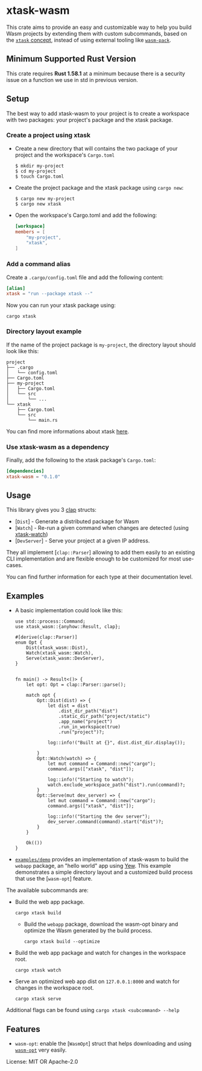 # xtask-wasm

This crate aims to provide an easy and customizable way to help you build
Wasm projects by extending them with custom subcommands, based on the
[`xtask` concept](https://github.com/matklad/cargo-xtask/), instead of using
external tooling like [`wasm-pack`](https://github.com/rustwasm/wasm-pack).

## Minimum Supported Rust Version

This crate requires **Rust 1.58.1** at a minimum because there is a security
issue on a function we use in std in previous version.

## Setup

The best way to add xtask-wasm to your project is to create a workspace
with two packages: your project's package and the xtask package.

### Create a project using xtask

* Create a new directory that will contains the two package of your project
    and the workspace's `Cargo.toml`
    ```console
    $ mkdir my-project
    $ cd my-project
    $ touch Cargo.toml
    ```
* Create the project package and the xtask package using `cargo new`:
    ```console
    $ cargo new my-project
    $ cargo new xtask
    ```

* Open the workspace's Cargo.toml and add the following:
    ```toml
    [workspace]
    members = [
        "my-project",
        "xtask",
    ]
    ```

### Add a command alias

Create a `.cargo/config.toml` file and add the following content:

```toml
[alias]
xtask = "run --package xtask --"
```

Now you can run your xtask package using:

```console
cargo xtask
```

### Directory layout example

If the name of the project package is `my-project`, the directory layout should
look like this:

```console
project
├── .cargo
│   └── config.toml
├── Cargo.toml
├── my-project
│   ├── Cargo.toml
│   └── src
│       └── ...
└── xtask
    ├── Cargo.toml
    └── src
        └── main.rs
```

You can find more informations about xtask
[here](https://github.com/cargo-xtask/).

### Use xtask-wasm as a dependency

Finally, add the following to the xtask package's `Cargo.toml`:

```toml
[dependencies]
xtask-wasm = "0.1.0"
```

## Usage

This library gives you 3 [clap](https://docs.rs/clap/latest/clap/) structs:

* [`Dist`] - Generate a distributed package for Wasm
* [`Watch`] - Re-run a given command when changes are detected (using
    [xtask-watch](https://github.com/rustminded/xtask-watch))
* [`DevServer`] - Serve your project at a given IP address.

They all implement [`clap::Parser`] allowing to add them easily to
an existing CLI implementation and are flexible enough to be customized for
most use-cases.

You can find further information for each type at their documentation level.

## Examples

* A basic implementation could look like this:
    ```rust,no_run
    use std::process::Command;
    use xtask_wasm::{anyhow::Result, clap};

    #[derive(clap::Parser)]
    enum Opt {
        Dist(xtask_wasm::Dist),
        Watch(xtask_wasm::Watch),
        Serve(xtask_wasm::DevServer),
    }


    fn main() -> Result<()> {
        let opt: Opt = clap::Parser::parse();

        match opt {
            Opt::Dist(dist) => {
                let dist = dist
                    .dist_dir_path("dist")
                    .static_dir_path("project/static")
                    .app_name("project")
                    .run_in_workspace(true)
                    .run("project")?;

                log::info!("Built at {}", dist.dist_dir.display());

            }
            Opt::Watch(watch) => {
                let mut command = Command::new("cargo");
                command.args(["xtask", "dist"]);

                log::info!("Starting to watch");
                watch.exclude_workspace_path("dist").run(command)?;
            }
            Opt::Serve(mut dev_server) => {
                let mut command = Command::new("cargo");
                command.args(["xtask", "dist"]);

                log::info!("Starting the dev server");
                dev_server.command(command).start("dist")?;
            }
        }

        Ok(())
    }
    ```

* [`examples/demo`](https://github.com/rustminded/xtask-wasm/tree/main/examples/demo)
    provides an implementation of xtask-wasm to build the `webapp` package, an
    "hello world" app using [Yew](https://yew.rs/). This example
    demonstrates a simple directory layout and a customized build process
    that use the [`wasm-opt`] feature.

The available subcommands are:

* Build the web app package.
    ```console
    cargo xtask build
    ```
    * Build the `webapp` package, download the wasm-opt binary and optimize
        the Wasm generated by the build process.
        ```console
        cargo xtask build --optimize
        ```

* Build the web app package and watch for changes in the workspace root.
    ```console
    cargo xtask watch
    ```

* Serve an optimized web app dist on `127.0.0.1:8000` and watch for
    changes in the workspace root.
    ```console
    cargo xtask serve
    ```

Additional flags can be found using `cargo xtask <subcommand> --help`

## Features

* `wasm-opt`: enable the [`WasmOpt`] struct that helps downloading and using
    [`wasm-opt`](https://github.com/WebAssembly/binaryen#tools) very easily.

License: MIT OR Apache-2.0
